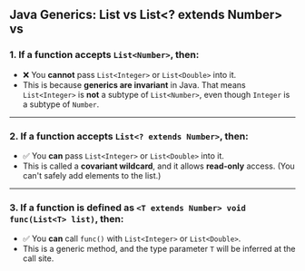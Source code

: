 ## Java Generics: List<Number> vs List<? extends Number> vs <T extends Number>

### 1. If a function accepts `List<Number>`, then:

- ❌ You **cannot** pass `List<Integer>` or `List<Double>` into it.
- This is because **generics are invariant** in Java.
  That means `List<Integer>` is **not** a subtype of `List<Number>`,
  even though `Integer` is a subtype of `Number`.

---

### 2. If a function accepts `List<? extends Number>`, then:

- ✅ You **can** pass `List<Integer>` or `List<Double>` into it.
- This is called a **covariant wildcard**, and it allows **read-only** access.
  (You can't safely add elements to the list.)

---

### 3. If a function is defined as `<T extends Number> void func(List<T> list)`, then:

- ✅ You **can** call `func()` with `List<Integer>` or `List<Double>`.
- This is a generic method, and the type parameter `T` will be inferred at the call site.
